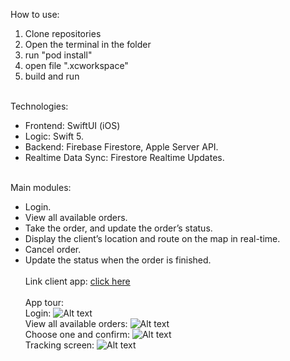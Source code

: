 How to use:
   1. Clone repositories
   2. Open the terminal in the folder
   3. run "pod install"
   4. open file ".xcworkspace"
   5. build and run<br><br>
   
Technologies:<br>
- Frontend: SwiftUI (iOS)<br>
- Logic: Swift 5.<br>
- Backend: Firebase Firestore, Apple Server API.<br>
- Realtime Data Sync: Firestore Realtime Updates.<br><br>

Main modules:<br>
- Login.
- View all available orders.
- Take the order, and update the order’s status.
- Display the client’s location and route on the map in real-time.
- Cancel order.
- Update the status when the order is finished.<br><br>
 Link client app: [click here](https://github.com/trungthanh324/NeFood_Client.git)<br><br>
App tour:<br>
Login:
 ![Alt text](https://github.com/trungthanh324/NeFood_Shipper/blob/43de8c11239938f3279af6cc551f3044278a090c/IMG_2545.PNG)<br>
View all available orders:
 ![Alt text](https://github.com/trungthanh324/NeFood_Shipper/blob/43de8c11239938f3279af6cc551f3044278a090c/IMG_2547.PNG)<br>
 Choose one and confirm:
 ![Alt text](https://github.com/trungthanh324/NeFood_Shipper/blob/43de8c11239938f3279af6cc551f3044278a090c/IMG_2548.PNG)<br>
 Tracking screen:
 ![Alt text](https://github.com/trungthanh324/NeFood_Shipper/blob/43de8c11239938f3279af6cc551f3044278a090c/IMG_2549.PNG)<br><br>









